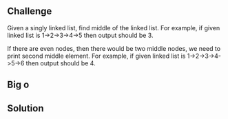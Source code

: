 ## Challenge

Given a singly linked list, find middle of the linked list. For example, if given linked list is 1->2->3->4->5 then output should be 3.

If there are even nodes, then there would be two middle nodes, we need to print second middle element. For example, if given linked list is 1->2->3->4->5->6 then output should be 4.

## Big o

## Solution